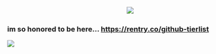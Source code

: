 ‎ ‎ ‎ ‎ ‎ ‎ ‎ ‎ ‎ ‎ ‎‎ ‎ ‎ ‎ ‎  ‎ ‎ ‎ ‎ ‎ ‎‎ ‎ ‎ ‎‎ ‎ ‎ ‎ ‎ ‎ ‎ ‎ ‎ ‎ ‎ ‎ ‎ ‎‎ ‎ ‎ ‎ ‎ ‎ ‎ ‎ ‎ ‎ ‎ ‎ ‎ ‎ ‎ ‎ ‎‎ ‎ ‎ ‎ ‎ ‎ ‎ ‎ ‎ ‎ ‎ ‎ ‎ ‎ ‎ ‎ ‎ ‎ ‎‎ ‎ ‎ ‎ ‎ ‎ ‎ ‎ ‎ ‎ ‎ ‎ ‎ ‎ ‎ ‎ ‎ ‎ ‎ ‎ ‎![](https://cdn.discordapp.com/attachments/963825159511359508/1240913192079720489/GNu0B0kWkAARefG_1_1.jpg?ex=664849f8&is=6646f878&hm=1a126d3373bdbbe9c1fc7d96865d8ed3a899003e2a5b0a35e2938932803077f3&)

### im so honored to be here... https://rentry.co/github-tierlist
![](https://cdn.discordapp.com/attachments/963825159511359508/1214509448769572874/Untitled672_20231219212649_2.png?ex=65f95f11&is=65e6ea11&hm=6c13fba79d44285ccc1329beac59405ea711267beaa847dc41b63d95c2a271ee&)
